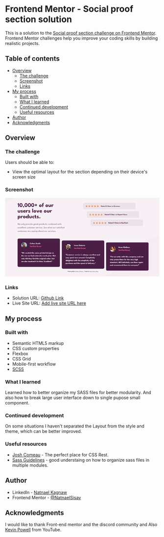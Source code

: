 # Frontend Mentor - Social proof section solution

This is a solution to the [Social proof section challenge on Frontend Mentor](https://www.frontendmentor.io/challenges/social-proof-section-6e0qTv_bA). Frontend Mentor challenges help you improve your coding skills by building realistic projects.

## Table of contents

- [Overview](#overview)
  - [The challenge](#the-challenge)
  - [Screenshot](#screenshot)
  - [Links](#links)
- [My process](#my-process)
  - [Built with](#built-with)
  - [What I learned](#what-i-learned)
  - [Continued development](#continued-development)
  - [Useful resources](#useful-resources)
- [Author](#author)
- [Acknowledgments](#acknowledgments)

## Overview

### The challenge

Users should be able to:

- View the optimal layout for the section depending on their device's screen size

### Screenshot

![Desktop](./screenshot/desktop.png)

### Links

- Solution URL: [Github Link](https://your-solution-url.com)
- Live Site URL: [Add live site URL here](https://your-live-site-url.com)

## My process

### Built with

- Semantic HTML5 markup
- CSS custom properties
- Flexbox
- CSS Grid
- Mobile-first workflow
- [SCSS](https://sass-lang.com/)

### What I learned

Learned how to better organize my SASS files for better modularity.
And also how to break large user interface down to single pupose small component.

### Continued development

On some situations I haven't separated the Layout from the style and theme, which can be better improved.

### Useful resources

- [Josh Comeau](https://www.joshwcomeau.com/css/custom-css-reset/) - The perfect place for CSS Rest.
- [Sass Guidelines](https://sass-guidelin.es/#architecture) - good understaing on how to organize sass files in multiple modules.

## Author

- LinkedIn - [Natnael Kagnaw](https://www.linkedin.com/in/natnael-kagnaw/)
- Frontend Mentor - [@NatnaelSisay](https://www.frontendmentor.io/profile/NatnaelSisay)

## Acknowledgments

I would like to thank Front-end mentor and the discord community and Also [Kevin Powell](https://www.youtube.com/@KevinPowell) from YouTube.
